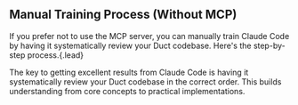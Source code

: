 ## Manual Training Process (Without MCP)

If you prefer not to use the MCP server, you can manually train Claude Code by having it systematically review your Duct codebase. Here's the step-by-step process.{.lead}

The key to getting excellent results from Claude Code is having it systematically review your Duct codebase in the correct order. This builds understanding from core concepts to practical implementations.